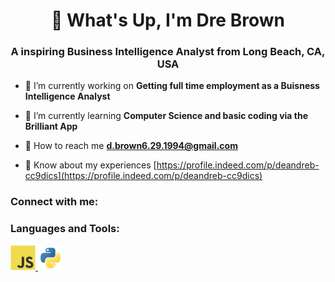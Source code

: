 <h1 align="center">🫡 What's Up, I'm Dre Brown</h1>
<h3 align="center">A inspiring Business Intelligence Analyst from Long Beach, CA, USA</h3>

- 🔭 I’m currently working on **Getting full time employment as a Buisness Intelligence Analyst**

- 🌱 I’m currently learning **Computer Science and basic coding via the Brilliant App**

- 📲 How to reach me **d.brown6.29.1994@gmail.com**

- 📄 Know about my experiences [https://profile.indeed.com/p/deandreb-cc9dics](https://profile.indeed.com/p/deandreb-cc9dics)

<h3 align="left">Connect with me:</h3>
<p align="left">
</p>

<h3 align="left">Languages and Tools:</h3>
<p align="left"> <a href="https://developer.mozilla.org/en-US/docs/Web/JavaScript" target="_blank" rel="noreferrer"> <img src="https://raw.githubusercontent.com/devicons/devicon/master/icons/javascript/javascript-original.svg" alt="javascript" width="40" height="40"/> </a> <a href="https://www.python.org" target="_blank" rel="noreferrer"> <img src="https://raw.githubusercontent.com/devicons/devicon/master/icons/python/python-original.svg" alt="python" width="40" height="40"/> </a> </p>
